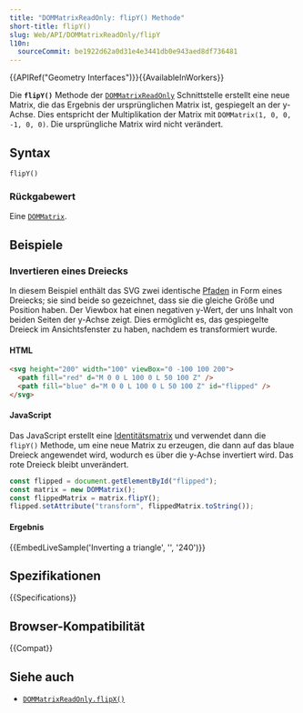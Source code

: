 ```yaml
---
title: "DOMMatrixReadOnly: flipY() Methode"
short-title: flipY()
slug: Web/API/DOMMatrixReadOnly/flipY
l10n:
  sourceCommit: be1922d62a0d31e4e3441db0e943aed8df736481
---
```


{{APIRef("Geometry Interfaces")}}{{AvailableInWorkers}}

Die **`flipY()`** Methode der [`DOMMatrixReadOnly`](/de/docs/Web/API/DOMMatrixReadOnly) Schnittstelle erstellt eine neue Matrix, die das Ergebnis der ursprünglichen Matrix ist, gespiegelt an der y-Achse. Dies entspricht der Multiplikation der Matrix mit `DOMMatrix(1, 0, 0, -1, 0, 0)`. Die ursprüngliche Matrix wird nicht verändert.

## Syntax

```js-nolint
flipY()
```

### Rückgabewert

Eine [`DOMMatrix`](/de/docs/Web/API/DOMMatrix).

## Beispiele

### Invertieren eines Dreiecks

In diesem Beispiel enthält das SVG zwei identische [Pfaden](/de/docs/Web/SVG/Reference/Attribute/d) in Form eines Dreiecks; sie sind beide so gezeichnet, dass sie die gleiche Größe und Position haben. Der Viewbox hat einen negativen y-Wert, der uns Inhalt von beiden Seiten der y-Achse zeigt. Dies ermöglicht es, das gespiegelte Dreieck im Ansichtsfenster zu haben, nachdem es transformiert wurde.

#### HTML

```html
<svg height="200" width="100" viewBox="0 -100 100 200">
  <path fill="red" d="M 0 0 L 100 0 L 50 100 Z" />
  <path fill="blue" d="M 0 0 L 100 0 L 50 100 Z" id="flipped" />
</svg>
```

#### JavaScript

Das JavaScript erstellt eine [Identitätsmatrix](/de/docs/Web/API/DOMMatrixReadOnly/isIdentity) und verwendet dann die `flipY()` Methode, um eine neue Matrix zu erzeugen, die dann auf das blaue Dreieck angewendet wird, wodurch es über die y-Achse invertiert wird. Das rote Dreieck bleibt unverändert.

```js
const flipped = document.getElementById("flipped");
const matrix = new DOMMatrix();
const flippedMatrix = matrix.flipY();
flipped.setAttribute("transform", flippedMatrix.toString());
```

#### Ergebnis

{{EmbedLiveSample('Inverting a triangle', '', '240')}}

## Spezifikationen

{{Specifications}}

## Browser-Kompatibilität

{{Compat}}

## Siehe auch

- [`DOMMatrixReadOnly.flipX()`](/de/docs/Web/API/DOMMatrixReadOnly/flipX)
